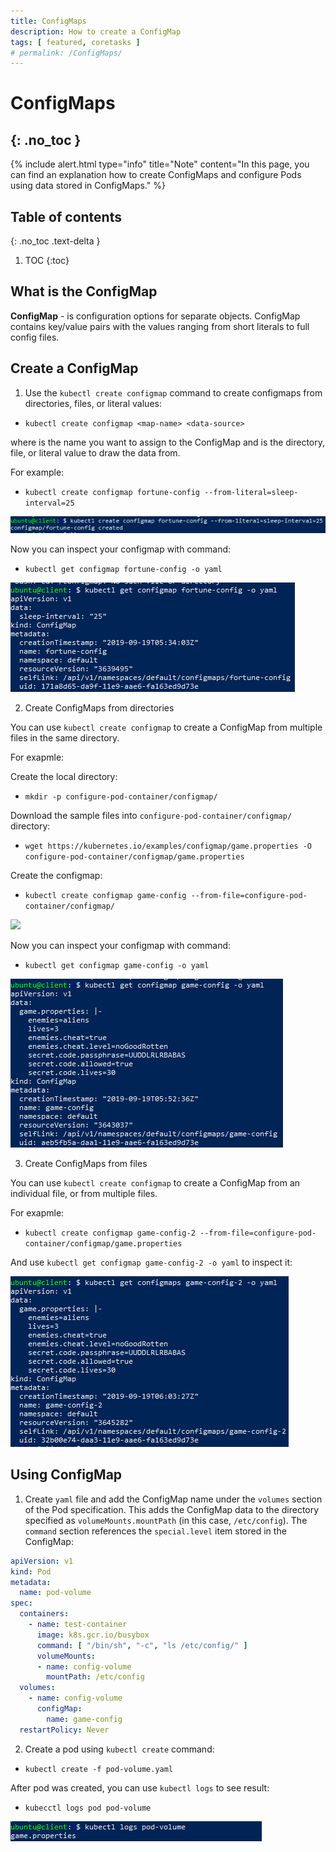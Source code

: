 ```yaml
---
title: ConfigMaps
description: How to create a ConfigMap 
tags: [ featured, coretasks ]
# permalink: /ConfigMaps/
---
```

# ConfigMaps
{: .no_toc }
---

{% include alert.html type="info" title="Note" content="In this page, you can find an explanation how to create ConfigMaps and configure Pods using data stored in ConfigMaps." %} 
 


## Table of contents
{: .no_toc .text-delta }

1. TOC
{:toc}

## What is the ConfigMap 

**ConfigMap** - is configuration options for separate objects. ConfigMap contains key/value pairs with the values ranging from short literals to full config files.


## Create a ConfigMap

1) Use the `kubectl create configmap` command to create configmaps from directories, files, or literal values:

- `kubectl create configmap <map-name> <data-source>`

where <map-name> is the name you want to assign to the ConfigMap and <data-source> is the directory, file, or literal value to draw the data from.

For example: 

- `kubectl create configmap fortune-config --from-literal=sleep-interval=25`

![](../../assets/img/configmap/create_konfigmap.png)

 Now you can inspect your configmap with command:
- `kubectl get configmap fortune-config -o yaml`

 ![](../../assets/img/configmap/configmap_inpect.png)

2) Create ConfigMaps from directories

You can use `kubectl create configmap` to create a ConfigMap from multiple files in the same directory.

For exapmle:

Create the local directory:
- `mkdir -p configure-pod-container/configmap/`

Download the sample files into `configure-pod-container/configmap/` directory:
- `wget https://kubernetes.io/examples/configmap/game.properties -O configure-pod-container/configmap/game.properties`

Create the configmap:
- `kubectl create configmap game-config --from-file=configure-pod-container/configmap/`


![](../../assets/img/configmap/create_konfigmap2.png)

Now you can inspect your configmap with command:
- `kubectl get configmap game-config -o yaml`

![](../../assets/img/configmap/configmap_inpect2.png)

3) Create ConfigMaps from files

You can use `kubectl create configmap` to create a ConfigMap from an individual file, or from multiple files.

For exapmle:

- `kubectl create configmap game-config-2 --from-file=configure-pod-container/configmap/game.properties`

And use `kubectl get configmap game-config-2 -o yaml` to inspect it: 

![](../../assets/img/configmap/configmap_inpect3.png)

## Using ConfigMap

1) Create `yaml` file and add the ConfigMap name under the `volumes` section of the Pod specification. This adds the ConfigMap data to the directory specified as `volumeMounts.mountPath` (in this case, `/etc/config`). The `command` section references the `special.level` item stored in the ConfigMap:

```yaml
apiVersion: v1
kind: Pod
metadata:
  name: pod-volume
spec:
  containers:
    - name: test-container
      image: k8s.gcr.io/busybox
      command: [ "/bin/sh", "-c", "ls /etc/config/" ]
      volumeMounts:
      - name: config-volume
        mountPath: /etc/config
  volumes:
    - name: config-volume
      configMap:
        name: game-config
  restartPolicy: Never                          
```
2) Create a pod using `kubectl create` command:
- `kubectl create -f pod-volume.yaml`

After pod was created, you can use `kubectl logs` to see result: 
- `kubecctl logs pod pod-volume`

![](../../assets/img/configmap/logs_pod.png)




